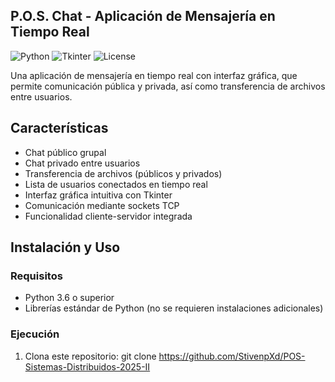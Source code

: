 ## P.O.S. Chat - Aplicación de Mensajería en Tiempo Real

![Python](https://img.shields.io/badge/Python-3.6%2B-blue.svg)
![Tkinter](https://img.shields.io/badge/GUI-Tkinter-green.svg)
![License](https://img.shields.io/badge/License-MIT-yellow.svg)

Una aplicación de mensajería en tiempo real con interfaz gráfica, que permite comunicación pública y privada, así como transferencia de archivos entre usuarios.

## Características

- Chat público grupal
- Chat privado entre usuarios
- Transferencia de archivos (públicos y privados)
- Lista de usuarios conectados en tiempo real
- Interfaz gráfica intuitiva con Tkinter
- Comunicación mediante sockets TCP
- Funcionalidad cliente-servidor integrada

## Instalación y Uso

### Requisitos
- Python 3.6 o superior
- Librerías estándar de Python (no se requieren instalaciones adicionales)

### Ejecución
1. Clona este repositorio:
git clone https://github.com/StivenpXd/POS-Sistemas-Distribuidos-2025-II
